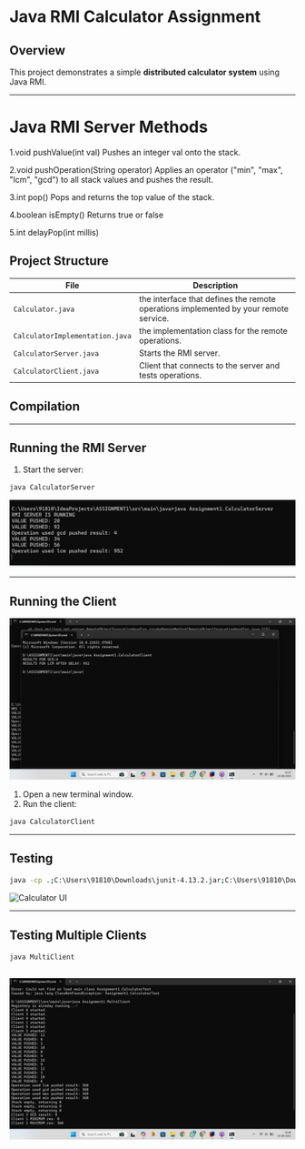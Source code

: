 # Java RMI Calculator Assignment

## Overview

This project demonstrates a simple **distributed calculator system** using Java RMI. 

---
# Java RMI Server Methods

1.void pushValue(int val)
Pushes an integer val onto the stack.

2.void pushOperation(String operator)
Applies an operator ("min", "max", "lcm", "gcd") to all stack values and pushes the result.

3.int pop()
Pops and returns the top value of the stack.

4.boolean isEmpty()
Returns true or false 

5.int delayPop(int millis)

## Project Structure

| File                            | Description                                                                                                  |
| ------------------------------- | ---------------------------------------------------------------                                              |
| `Calculator.java`               | the interface that defines the remote operations implemented by your remote service.                         |
| `CalculatorImplementation.java` | the implementation class for the remote operations.                                                          |
| `CalculatorServer.java`         | Starts the RMI server.                                                                                       |
| `CalculatorClient.java`         | Client that connects to the server and tests operations.                                                     |
                                


## Compilation

---

## Running the RMI Server

1. Start the server:

```bash
java CalculatorServer
```
![Calculator UI](images/Server.jpeg)

---

## Running the Client
![Calculator UI](images/client.jpeg)
1. Open a new terminal window.
2. Run the client:

```bash
java CalculatorClient
```

---
## Testing 
```bash
java -cp .;C:\Users\91810\Downloads\junit-4.13.2.jar;C:\Users\91810\Downloads\hamcrest-core-1.3.jar org.junit.runner.JUnitCore Assignment1.CalculatorTest
```
![Calculator UI](images/test.jpeg)

---
## Testing Multiple Clients
```bash
java MultiClient

```
![Calculator UI](images/Multi-Client.jpeg)
---

